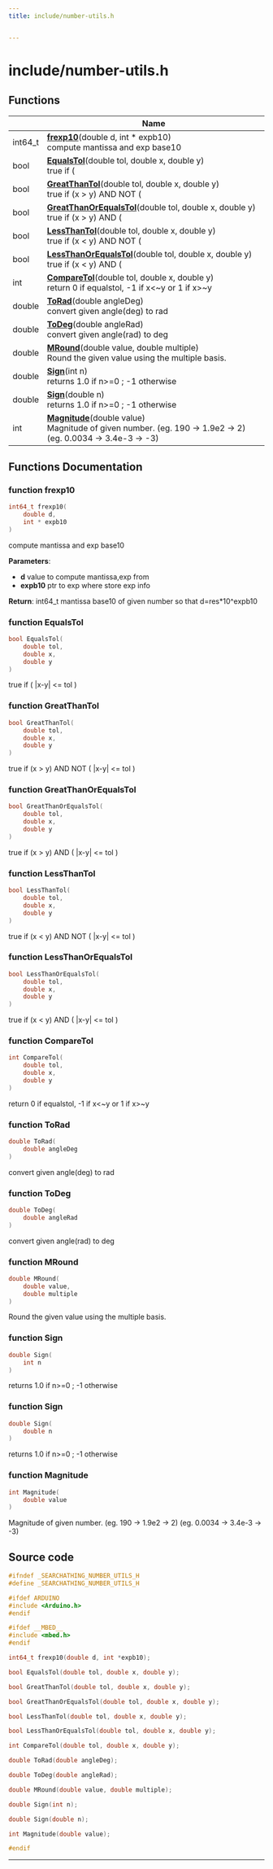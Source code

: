 ```yaml
---
title: include/number-utils.h


---
```


# include/number-utils.h












## Functions

|                | Name           |
| -------------- | -------------- |
| int64_t | **[frexp10](https://github.com/devel0/iot-utils/tree/main/data/api/Files/number-utils_8h.md#function-frexp10)**(double d, int * expb10) <br>compute mantissa and exp base10  |
| bool | **[EqualsTol](https://github.com/devel0/iot-utils/tree/main/data/api/Files/number-utils_8h.md#function-equalstol)**(double tol, double x, double y) <br>true if ( |x-y| <= tol )  |
| bool | **[GreatThanTol](https://github.com/devel0/iot-utils/tree/main/data/api/Files/number-utils_8h.md#function-greatthantol)**(double tol, double x, double y) <br>true if (x > y) AND NOT ( |x-y| <= tol )  |
| bool | **[GreatThanOrEqualsTol](https://github.com/devel0/iot-utils/tree/main/data/api/Files/number-utils_8h.md#function-greatthanorequalstol)**(double tol, double x, double y) <br>true if (x > y) AND ( |x-y| <= tol )  |
| bool | **[LessThanTol](https://github.com/devel0/iot-utils/tree/main/data/api/Files/number-utils_8h.md#function-lessthantol)**(double tol, double x, double y) <br>true if (x < y) AND NOT ( |x-y| <= tol )  |
| bool | **[LessThanOrEqualsTol](https://github.com/devel0/iot-utils/tree/main/data/api/Files/number-utils_8h.md#function-lessthanorequalstol)**(double tol, double x, double y) <br>true if (x < y) AND ( |x-y| <= tol )  |
| int | **[CompareTol](https://github.com/devel0/iot-utils/tree/main/data/api/Files/number-utils_8h.md#function-comparetol)**(double tol, double x, double y) <br>return 0 if equalstol, -1 if x<~y or 1 if x>~y  |
| double | **[ToRad](https://github.com/devel0/iot-utils/tree/main/data/api/Files/number-utils_8h.md#function-torad)**(double angleDeg) <br>convert given angle(deg) to rad  |
| double | **[ToDeg](https://github.com/devel0/iot-utils/tree/main/data/api/Files/number-utils_8h.md#function-todeg)**(double angleRad) <br>convert given angle(rad) to deg  |
| double | **[MRound](https://github.com/devel0/iot-utils/tree/main/data/api/Files/number-utils_8h.md#function-mround)**(double value, double multiple) <br>Round the given value using the multiple basis.  |
| double | **[Sign](https://github.com/devel0/iot-utils/tree/main/data/api/Files/number-utils_8h.md#function-sign)**(int n) <br>returns 1.0 if n>=0 ; -1 otherwise  |
| double | **[Sign](https://github.com/devel0/iot-utils/tree/main/data/api/Files/number-utils_8h.md#function-sign)**(double n) <br>returns 1.0 if n>=0 ; -1 otherwise  |
| int | **[Magnitude](https://github.com/devel0/iot-utils/tree/main/data/api/Files/number-utils_8h.md#function-magnitude)**(double value) <br>Magnitude of given number. (eg. 190 -> 1.9e2 -> 2) (eg. 0.0034 -> 3.4e-3 -> -3)  |








## Functions Documentation

### function frexp10

```cpp
int64_t frexp10(
    double d,
    int * expb10
)
```

compute mantissa and exp base10 

**Parameters**: 

  * **d** value to compute mantissa,exp from 
  * **expb10** ptr to exp where store exp info 







**Return**: int64_t mantissa base10 of given number so that d=res*10^expb10 





















### function EqualsTol

```cpp
bool EqualsTol(
    double tol,
    double x,
    double y
)
```

true if ( |x-y| <= tol ) 




























### function GreatThanTol

```cpp
bool GreatThanTol(
    double tol,
    double x,
    double y
)
```

true if (x > y) AND NOT ( |x-y| <= tol ) 




























### function GreatThanOrEqualsTol

```cpp
bool GreatThanOrEqualsTol(
    double tol,
    double x,
    double y
)
```

true if (x > y) AND ( |x-y| <= tol ) 




























### function LessThanTol

```cpp
bool LessThanTol(
    double tol,
    double x,
    double y
)
```

true if (x < y) AND NOT ( |x-y| <= tol ) 




























### function LessThanOrEqualsTol

```cpp
bool LessThanOrEqualsTol(
    double tol,
    double x,
    double y
)
```

true if (x < y) AND ( |x-y| <= tol ) 




























### function CompareTol

```cpp
int CompareTol(
    double tol,
    double x,
    double y
)
```

return 0 if equalstol, -1 if x<~y or 1 if x>~y 




























### function ToRad

```cpp
double ToRad(
    double angleDeg
)
```

convert given angle(deg) to rad 




























### function ToDeg

```cpp
double ToDeg(
    double angleRad
)
```

convert given angle(rad) to deg 




























### function MRound

```cpp
double MRound(
    double value,
    double multiple
)
```

Round the given value using the multiple basis. 




























### function Sign

```cpp
double Sign(
    int n
)
```

returns 1.0 if n>=0 ; -1 otherwise 




























### function Sign

```cpp
double Sign(
    double n
)
```

returns 1.0 if n>=0 ; -1 otherwise 




























### function Magnitude

```cpp
int Magnitude(
    double value
)
```

Magnitude of given number. (eg. 190 -> 1.9e2 -> 2) (eg. 0.0034 -> 3.4e-3 -> -3) 
































## Source code

```cpp
#ifndef _SEARCHATHING_NUMBER_UTILS_H
#define _SEARCHATHING_NUMBER_UTILS_H

#ifdef ARDUINO
#include <Arduino.h>
#endif

#ifdef __MBED__
#include <mbed.h>
#endif

int64_t frexp10(double d, int *expb10);

bool EqualsTol(double tol, double x, double y);

bool GreatThanTol(double tol, double x, double y);

bool GreatThanOrEqualsTol(double tol, double x, double y);

bool LessThanTol(double tol, double x, double y);

bool LessThanOrEqualsTol(double tol, double x, double y);

int CompareTol(double tol, double x, double y);

double ToRad(double angleDeg);

double ToDeg(double angleRad);

double MRound(double value, double multiple);

double Sign(int n);

double Sign(double n);

int Magnitude(double value);

#endif
```


-------------------------------


